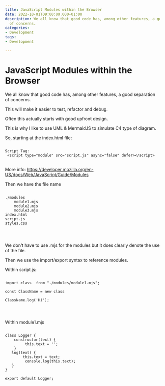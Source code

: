 ```yaml
---
title: JavaScript Modules within the Browser
date: 2022-10-01T09:00:00.000+01:00
description: We all know that good code has, among other features, a good separation
  of concerns.
categories:
- Development
tags:
- Development

---
```

# JavaScript Modules within the Browser

We all know that good code has, among other features, a good separation of concerns. 

This will make it easier to test, refactor and debug. 

Often this actually starts with good upfront design.

This is why I like to use UML & MermaidJS to simulate C4 type of diagram. 

So, starting at the index.html file:

<pre>
<code>
Script Tag:
 &lt;script type="module" src="script.js" async="false" defer>&lt;/script>
</code>
</pre>

More info: 
https://developer.mozilla.org/en-US/docs/Web/JavaScript/Guide/Modules

Then we have the file name

<pre>
<code>
./modules
    module1.mjs
    module2.mjs
    module3.mjs
index.html
script.js
styles.css
</pre>
</code>

We don't have to use .mjs for the modules but it does clearly denote the use of the file.


Then we use the import/export syntax to reference modules.

Within script.js:
<pre>
<code>
import class  from "./modules/module1.mjs";

const ClassName = new class

ClassName.log('Hi');
</pre>
</code>

Within module1.mjs


<pre>
<code>
class Logger {
    constructor(text) {
         this.text = '';       
    }   
   log(text) {
        this.text = text; 
         console.log(this.text);
   }
}

export default Logger; 
</pre>
</code>